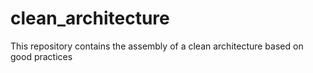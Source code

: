 # clean_architecture
This repository contains the assembly of a clean architecture based on good practices
